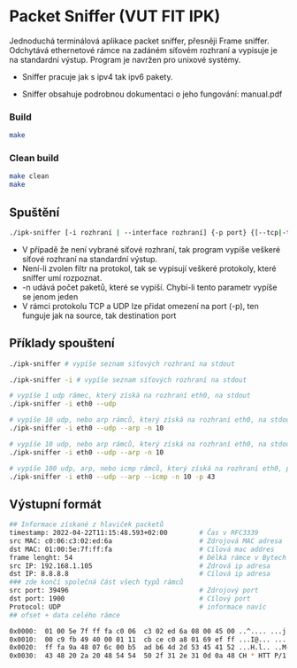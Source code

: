 # Packet Sniffer (VUT FIT IPK)

Jednoduchá terminálová aplikace packet sniffer, přesněji Frame sniffer. Odchytává ethernetové rámce na zadáném síťovém rozhraní a vypisuje je na standardní výstup. Program je navržen pro unixové systémy.

- Sniffer pracuje jak s ipv4 tak ipv6 pakety.

- Sniffer obsahuje podrobnou dokumentaci o jeho fungování: manual.pdf


### Build 

```sh
make
```

### Clean build

```sh
make clean
make
```

## Spuštění 
```sh
./ipk-sniffer [-i rozhraní | --interface rozhraní] {-p ­­port} {[--tcp|-t] [--udp|-u] [--arp] [--icmp] } {-n num} {-h | --help}
```
- V případě že není vybrané síťové rozhraní, tak program vypíše veškeré síťové rozhraní na standardní výstup. 
- Není-li zvolen filtr na protokol, tak se vypisují veškeré protokoly, které sniffer umí rozpoznat.
- -n udává počet paketů, které se vypíší. Chybí-li tento parametr vypíše se jenom jeden
- V rámci protokolu TCP a UDP lze přidat omezení na port (-p), ten funguje jak na source, tak destination port


## Příklady spouštení 

```sh
./ipk-sniffer # vypíše seznam síťových rozhraní na stdout  
```
```sh
./ipk-sniffer -i # vypíše seznam síťových rozhraní na stdout  
```
```sh 
# vypíše 1 udp rámec, který získá na rozhraní eth0, na stdout 
./ipk-sniffer -i eth0 --udp 
```
```sh
# vypíše 10 udp, nebo arp rámců, který získá na rozhraní eth0, na stdout.
./ipk-sniffer -i eth0 --udp --arp -n 10 
```

```sh
# vypíše 10 udp, nebo arp rámců, který získá na rozhraní eth0, na stdout.
./ipk-sniffer -i eth0 --udp --arp -n 10 
```

```sh
# vypíše 100 udp, arp, nebo icmp rámců, který získá na rozhraní eth0, příčemž udp rámce musí mít zdrojový nebo cílový port 43. 
./ipk-sniffer -i eth0 --udp --arp --icmp -n 10 -p 43
```

## Výstupní formát 

```sh
## Informace získané z hlaviček packetů
timestamp: 2022-04-22T11:15:48.593+02:00        # Čas v RFC3339
src MAC: c0:06:c3:02:ed:6a                      # Zdrojová MAC adresa
dst MAC: 01:00:5e:7f:ff:fa                      # Cílová mac addres
frame lenght: 54                                # Délká rámce v Bytech
src IP: 192.168.1.105                           # Zdrová ip adresa   
dst IP: 8.8.8.8                                 # Cílová ip adresa 
### zde končí společná část všech typů rámců 
src port: 39496                                 # Zdrojový port
dst port: 1900                                  # Cílový port
Protocol: UDP                                   # informace navíc 
## ofset + data celého rámce 

0x0000:  01 00 5e 7f ff fa c0 06  c3 02 ed 6a 08 00 45 00 ..^.... ...j..E..
0x0010:  00 c9 fb 49 40 00 01 11  cb ce c0 a8 01 69 ef ff ...I@... .....i...
0x0020:  ff fa 9a 48 07 6c 00 b5  ad b6 4d 2d 53 45 41 52 ...H.l.. ..M-SEAR.
0x0030:  43 48 20 2a 20 48 54 54  50 2f 31 2e 31 0d 0a 48 CH * HTT P/1.1..H.
```